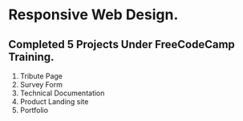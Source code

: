 #  Responsive Web Design.

## Completed 5 Projects Under FreeCodeCamp Training.

1. Tribute Page
2. Survey Form 
3. Technical Documentation
4. Product Landing site
5. Portfolio

